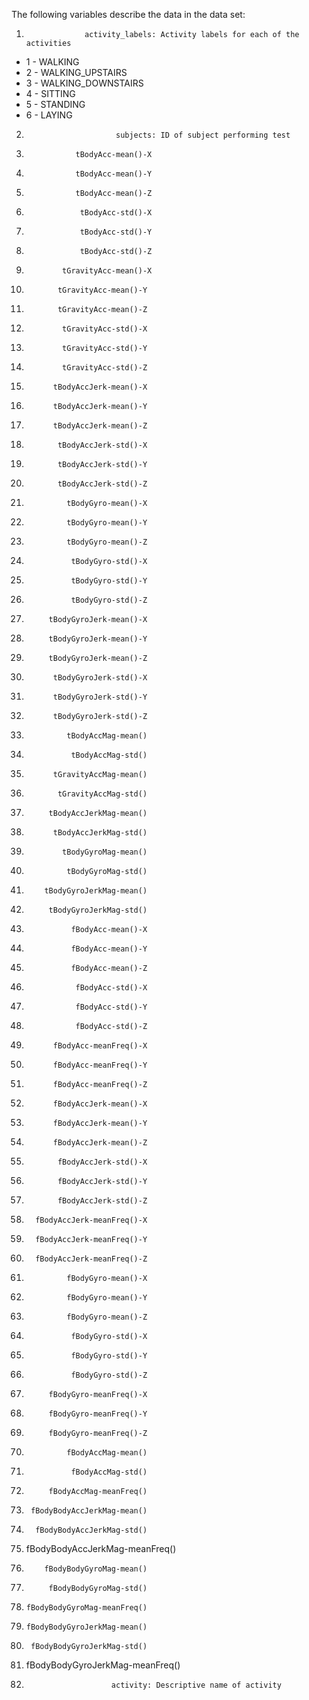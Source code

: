 The following variables describe the data in the data set:

1.                  activity_labels: Activity labels for each of the activities
  * 1 -           WALKING
  * 2 -  WALKING_UPSTAIRS
  * 3 - WALKING_DOWNSTAIRS
  * 4 -           SITTING
  * 5 -          STANDING
  * 6 -           LAYING
2.                         subjects: ID of subject performing test
3.                tBodyAcc-mean()-X
4.                tBodyAcc-mean()-Y
5.                tBodyAcc-mean()-Z
6.                 tBodyAcc-std()-X
7.                 tBodyAcc-std()-Y
8.                 tBodyAcc-std()-Z
9.             tGravityAcc-mean()-X
10.            tGravityAcc-mean()-Y
11.            tGravityAcc-mean()-Z
12.             tGravityAcc-std()-X
13.             tGravityAcc-std()-Y
14.             tGravityAcc-std()-Z
15.           tBodyAccJerk-mean()-X
16.           tBodyAccJerk-mean()-Y
17.           tBodyAccJerk-mean()-Z
18.            tBodyAccJerk-std()-X
19.            tBodyAccJerk-std()-Y
20.            tBodyAccJerk-std()-Z
21.              tBodyGyro-mean()-X
22.              tBodyGyro-mean()-Y
23.              tBodyGyro-mean()-Z
24.               tBodyGyro-std()-X
25.               tBodyGyro-std()-Y
26.               tBodyGyro-std()-Z
27.          tBodyGyroJerk-mean()-X
28.          tBodyGyroJerk-mean()-Y
29.          tBodyGyroJerk-mean()-Z
30.           tBodyGyroJerk-std()-X
31.           tBodyGyroJerk-std()-Y
32.           tBodyGyroJerk-std()-Z
33.              tBodyAccMag-mean()
34.               tBodyAccMag-std()
35.           tGravityAccMag-mean()
36.            tGravityAccMag-std()
37.          tBodyAccJerkMag-mean()
38.           tBodyAccJerkMag-std()
39.             tBodyGyroMag-mean()
40.              tBodyGyroMag-std()
41.         tBodyGyroJerkMag-mean()
42.          tBodyGyroJerkMag-std()
43.               fBodyAcc-mean()-X
44.               fBodyAcc-mean()-Y
45.               fBodyAcc-mean()-Z
46.                fBodyAcc-std()-X
47.                fBodyAcc-std()-Y
48.                fBodyAcc-std()-Z
49.           fBodyAcc-meanFreq()-X
50.           fBodyAcc-meanFreq()-Y
51.           fBodyAcc-meanFreq()-Z
52.           fBodyAccJerk-mean()-X
53.           fBodyAccJerk-mean()-Y
54.           fBodyAccJerk-mean()-Z
55.            fBodyAccJerk-std()-X
56.            fBodyAccJerk-std()-Y
57.            fBodyAccJerk-std()-Z
58.       fBodyAccJerk-meanFreq()-X
59.       fBodyAccJerk-meanFreq()-Y
60.       fBodyAccJerk-meanFreq()-Z
61.              fBodyGyro-mean()-X
62.              fBodyGyro-mean()-Y
63.              fBodyGyro-mean()-Z
64.               fBodyGyro-std()-X
65.               fBodyGyro-std()-Y
66.               fBodyGyro-std()-Z
67.          fBodyGyro-meanFreq()-X
68.          fBodyGyro-meanFreq()-Y
69.          fBodyGyro-meanFreq()-Z
70.              fBodyAccMag-mean()
71.               fBodyAccMag-std()
72.          fBodyAccMag-meanFreq()
73.      fBodyBodyAccJerkMag-mean()
74.       fBodyBodyAccJerkMag-std()
75.  fBodyBodyAccJerkMag-meanFreq()
76.         fBodyBodyGyroMag-mean()
77.          fBodyBodyGyroMag-std()
78.     fBodyBodyGyroMag-meanFreq()
79.     fBodyBodyGyroJerkMag-mean()
80.      fBodyBodyGyroJerkMag-std()
81. fBodyBodyGyroJerkMag-meanFreq()
82.                        activity: Descriptive name of activity
